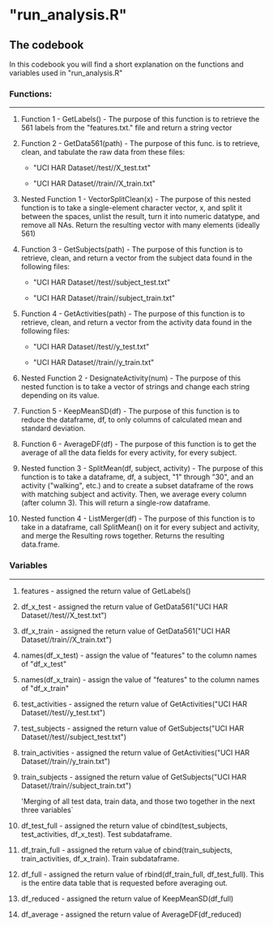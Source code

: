 # "run_analysis.R"
The codebook
---
In this codebook you will find a short explanation on the functions and variables used in "run_analysis.R"

### Functions:
---

1. Function 1 - GetLabels() - The purpose of this function is to retrieve the 561 labels from the "features.txt." file and return a string vector

2. Function 2 - GetData561(path) - The purpose of this func. is to retrieve, clean, and tabulate the raw data from these files:

	* "UCI HAR Dataset//test//X_test.txt"

	* "UCI HAR Dataset//train//X_train.txt"

3. Nested Function 1 - VectorSplitClean(x) - The purpose of this nested function is to take a single-element character vector, x, and split it between the spaces, unlist the result, turn it into numeric datatype, and remove all NAs. Return the resulting vector with many elements (ideally 561)

4. Function 3 - GetSubjects(path) - The purpose of this function is to retrieve, clean, and return a vector from the subject data found in the following files:

	* "UCI HAR Dataset//test//subject_test.txt"

	* "UCI HAR Dataset//train//subject_train.txt"

5. Function 4 - GetActivities(path) - The purpose of this function is to retrieve, clean, and return a vector from the activity data found in the following files:

	* "UCI HAR Dataset//test//y_test.txt"

	* "UCI HAR Dataset//train//y_train.txt"
	
6. Nested Function 2 - DesignateActivity(num) - The purpose of this nested function is to take a vector of strings and change each string depending on its value.

7. Function 5 - KeepMeanSD(df) - The purpose of this function is to reduce the dataframe, df, to only columns of calculated mean and standard deviation.

8. Function 6 - AverageDF(df) - The purpose of this function is to get the average of all the data fields for every activity, for every subject.

9. Nested function 3 - SplitMean(df, subject, activity) - The purpose of this function is to take a dataframe, df, a subject, "1" through "30", and an activity ("walking", etc.) and to create a subset dataframe of the rows with matching subject and activity. Then, we average every column (after column 3). This will return a single-row dataframe.
	
10. Nested function 4 - ListMerger(df) - The purpose of this function is to take in a dataframe, call SplitMean() on it for every subject and activity, and merge the Resulting rows together. Returns the resulting data.frame.

### Variables
---

1. features - assigned the return value of GetLabels()

2. df_x_test - assigned the return value of GetData561("UCI HAR Dataset//test//X_test.txt")

3. df_x_train - assigned the return value of GetData561("UCI HAR Dataset//train//X_train.txt")

4. names(df_x_test) - assign the value of "features" to the column names of "df_x_test"

5. names(df_x_train) - assign the value of "features" to the column names of "df_x_train"

6. test_activities - assigned the return value of GetActivities("UCI HAR Dataset//test//y_test.txt")

7. test_subjects - assigned the return value of GetSubjects("UCI HAR Dataset//test//subject_test.txt")

8. train_activities - assigned the return value of GetActivities("UCI HAR Dataset//train//y_train.txt")

9. train_subjects - assigned the return value of GetSubjects("UCI HAR Dataset//train//subject_train.txt")

	'Merging of all test data, train data, and those two together in the next three variables`

10. df_test_full - assigned the return value of cbind(test_subjects, test_activities, df_x_test). Test subdataframe.

11. df_train_full - assigned the return value of cbind(train_subjects, train_activities, df_x_train). Train subdataframe.

12. df_full - assigned the return value of rbind(df_train_full, df_test_full). This is the entire data table that is requested before averaging out.

13. df_reduced - assigned the return value of KeepMeanSD(df_full)

14. df_average - assigned the return value of AverageDF(df_reduced)
